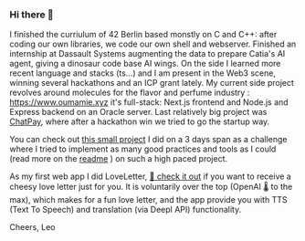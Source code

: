 ### Hi there 👋

I finished the curriulum of 42 Berlin based monstly on C and C++: after coding our own libraries, we code our own shell and webserver.
Finished an internship at Dassault Systems augmenting the data to prepare Catia's AI agent, giving a dinosaur code base AI wings.
On the side I learned more recent language and stacks (ts...) and I am present in the Web3 scene, winning several hackathons and an ICP grant lately.
My current side project revolves around molecules for the flavor and perfume industry : https://www.oumamie.xyz it's full-stack: Next.js frontend and Node.js and Express backend on an Oracle server.
Last relatively big project was [ChatPay](https://github.com/TON-42), where after a hackathon win we tried to go the startup way.

You can check out [this small project](https://enterprise-decision-tracker.vercel.app/) I did on a 3 days span as a challenge where I tried to implement as many good practices and tools as I could (read more on the [readme](https://github.com/lmangall/enterprise_decision_tracker) ) on such a high paced project.

As my first web app I did LoveLetter, [💌 check it out]( https://langgenie.vercel.app/loveletter) if you want to receive a cheesy love letter just for you. It is voluntarily over the top (OpenAI 🌡️ to the max), which makes for a fun love letter, and the app provide you with TTS (Text To Speech) and translation (via Deepl API) functionality.

Cheers,
Leo
<!--
**lmangall/lmangall** is a ✨ _special_ ✨ repository because its `README.md` (this file) appears on your GitHub profile.

Here are some ideas to get you started:

- 🔭 I’m currently working on ...
- 🌱 I’m currently learning ...
- 👯 I’m looking to collaborate on ...
- 🤔 I’m looking for help with ...
- 💬 Ask me about ...
- 📫 How to reach me: ...
- 😄 Pronouns: ...
- ⚡ Fun fact: ...
-->
